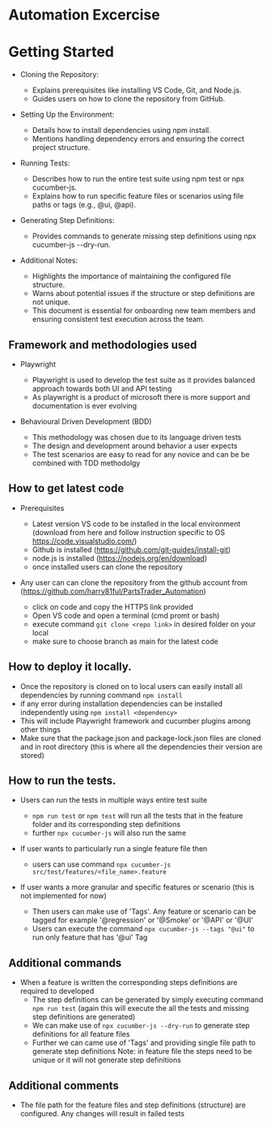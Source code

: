 # Automation Excercise
# Getting Started

- Cloning the Repository:

  - Explains prerequisites like installing VS Code, Git, and Node.js.
  - Guides users on how to clone the repository from GitHub.

- Setting Up the Environment:

  - Details how to install dependencies using npm install.
  - Mentions handling dependency errors and ensuring the correct project structure.

- Running Tests:
  - Describes how to run the entire test suite using npm test or npx cucumber-js.
  - Explains how to run specific feature files or scenarios using file paths or tags (e.g., @ui, @api).
- Generating Step Definitions:

  - Provides commands to generate missing step definitions using npx cucumber-js --dry-run.

- Additional Notes:
  - Highlights the importance of maintaining the configured file structure.
  - Warns about potential issues if the structure or step definitions are not unique.
  - This document is essential for onboarding new team members and ensuring consistent test execution across the team.

## Framework and methodologies used

- Playwright

  - Playwright is used to develop the test suite as it provides balanced approach towards both UI and API testing
  - As playwright is a product of microsoft there is more support and documentation is ever evolving

- Behavioural Driven Development (BDD)
  - This methodology was chosen due to its language driven tests
  - The design and development around behavior a user expects
  - The test scenarios are easy to read for any novice and can be be combined with TDD methodolgy

## How to get latest code

- Prerequisites

  - Latest version VS code to be installed in the local environment (download from here and follow instruction specific to OS https://code.visualstudio.com/)
  - Github is installed (https://github.com/git-guides/install-git)
  - node.js is installed (https://nodejs.org/en/download)
  - once installed users can clone the repository

- Any user can can clone the repository from the github account from (https://github.com/harry81ful/PartsTrader_Automation)

  - click on code and copy the HTTPS link provided
  - Open VS code and open a terminal (cmd promt or bash)
  - execute command `git clone <repo link>` in desired folder on your local
  - make sure to choose branch as main for the latest code

## How to deploy it locally.

- Once the repository is cloned on to local users can easily install all dependencies by running command `npm install`
- if any error during installation dependencies can be installed independently using `npm install <dependency>`
- This will include Playwright framework and cucumber plugins among other things
- Make sure that the package.json and package-lock.json files are cloned and in root directory (this is where all the dependencies their version are stored)

## How to run the tests.

- Users can run the tests in multiple ways entire test suite

  - `npm run test` or `npm test` will run all the tests that in the feature folder and its corresponding step definitions
  - further `npx cucumber-js` will also run the same

- If user wants to particularly run a single feature file then

  - users can use command `npx cucumber-js src/test/features/<file_name>.feature`

- If user wants a more granular and specific features or scenario (this is not implemented for now)
  - Then users can make use of 'Tags'. Any feature or scenario can be tagged for example '@regression' or '@Smoke' or '@API' or '@UI'
  - Users can execute the command `npx cucumber-js --tags "@ui"` to run only feature that has '@ui' Tag

## Additional commands

- When a feature is written the corresponding steps definitions are required to developed
  - The step definitions can be generated by simply executing command `npm run test` (again this will execute the all the tests and missing step definitions are generated)
  - We can make use of `npx cucumber-js --dry-run` to generate step definitions for all feature files
  - Further we can came use of 'Tags' and providing single file path to generate step definitions
    Note: in feature file the steps need to be unique or it will not generate step definitions

## Additional comments

- The file path for the feature files and step definitions (structure) are configured. Any changes will result in failed tests
